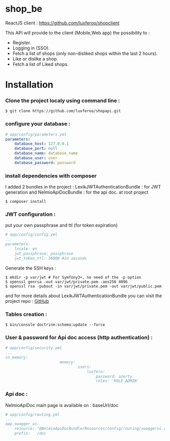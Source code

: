 shop_be
=======

ReactJS client : https://github.com/luxferoo/shopclient

This API will provide to the client (Mobile,Web app) the possibility to :

- Register.
- Logging in (SSO).
- Fetch a list of shops (only non-disliked shops within the last 2 hours).
- Like or dislike a shop.
- Fetch a list of Liked shops.

# Installation

### Clone the project localy using command line : 

```command
$ git clone https://github.com/luxferoo/shopapi.git
```

### configure your database : 

```yaml
# app/config/parameters.yml
parameters:
    database_host: 127.0.0.1
    database_port: null
    database_name: database_name
    database_user: user
    database_password: password
```

### install dependencies with composer 
I added 2 bundles in the project :
LexikJWTAuthenticationBundle : for JWT generation and NelmioApiDocBundle : for the api doc.
at root project
```command
$ composer install
```
### JWT configuration :
put your own passphrase and ttl (for token expiration)
```yaml
# app/config/config.yml
...
parameters:
    locale: en
    jwt_passphrase: passphrase
    jwt_token_ttl: 36000 #in seconds
```  
Generate the SSH keys : 
```
$ mkdir -p var/jwt # For Symfony3+, no need of the -p option
$ openssl genrsa -out var/jwt/private.pem -aes256 4096
$ openssl rsa -pubout -in var/jwt/private.pem -out var/jwt/public.pem
```

and for more details about LexikJWTAuthenticationBundle you can visit the project repo :
[GitHub](https://github.com/lexik/LexikJWTAuthenticationBundle)

### Tables creation :
```
$ bin/console doctrine:schema:update --force
```
### User & password for Api doc access (http authentication) :
```yaml
# app/config/security.yml
...
in_memory:
                        memory:
                                users:
                                    luxfero:
                                        password: azerty
                                        roles: 'ROLE_ADMIN'
```
### Api doc :

NelmioApiDoc main page is available on : baseUrl/doc
```yaml
# app/config/routing.yml
...
app.swagger_ui:
    resource: "@NelmioApiDocBundle/Resources/config/routing/swaggerui.xml"
    prefix:   /doc
```




